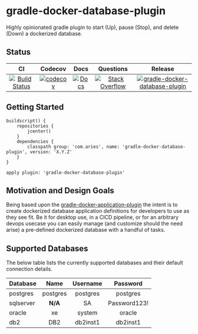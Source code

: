# gradle-docker-database-plugin

Highly opinionated gradle plugin to start (Up), pause (Stop), and delete (Down) a dockerized database.

## Status

| CI | Codecov | Docs | Questions | Release |
| :---: | :---: | :---: | :---: | :---: |
| [![Build Status](https://travis-ci.org/project-aries/gradle-docker-database-plugin.svg?branch=master)](https://travis-ci.org/project-aries/gradle-docker-database-plugin) | [![codecov](https://codecov.io/gh/project-aries/gradle-docker-database-plugin/branch/master/graph/badge.svg)](https://codecov.io/gh/project-aries/gradle-docker-database-plugin) | [![Docs](https://img.shields.io/badge/docs-latest-blue.svg)](http://htmlpreview.github.io/?https://github.com/project-aries/gradle-docker-database-plugin/blob/gh-pages/docs/index.html) | [![Stack Overflow](https://img.shields.io/badge/stack-overflow-4183C4.svg)](https://stackoverflow.com/questions/tagged/gradle-docker-database-plugin) | [![gradle-docker-database-plugin](https://api.bintray.com/packages/project-aries/libs-release-local/gradle-docker-database-plugin/images/download.svg) ](https://bintray.com/project-aries/libs-release-local/gradle-docker-database-plugin/_latestVersion) |

## Getting Started

```
buildscript() {
    repositories {
        jcenter()
    }
    dependencies {
        classpath group: 'com.aries', name: 'gradle-docker-database-plugin', version: 'X.Y.Z'
    }
}

apply plugin: 'gradle-docker-database-plugin'
```
## Motivation and Design Goals

Being based upon the [gradle-docker-application-plugin](https://github.com/project-aries/gradle-docker-application-plugin) the intent is to create dockerized database application definitions for developers to use as they see fit. Be it for desktop use, in a CICD pipeline, or for an arbitrary devops usecase you can easily manage (and customize should the need arise) a pre-defined dockerized database with a handful of tasks.

## Supported Databases

The below table lists the currently supported databases and their default connection details.

| Database | Name | Username | Password |
| :--- | :---: | :---: | :---: |
| postgres | postgres | postgres | postgres |
| sqlserver | **N/A** | SA | Password123! |
| oracle | xe | system | oracle |
| db2 | DB2 | db2inst1 | db2inst1 |

